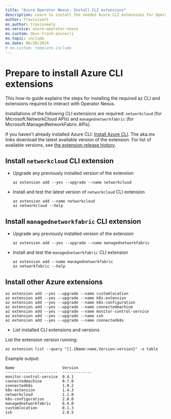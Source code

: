 ```yaml
---
title: "Azure Operator Nexus: Install CLI extensions"
description: Learn to install the needed Azure CLI extensions for Operator Nexus
author: Travisivart
ms.author: travisneely
ms.service: azure-operator-nexus
ms.custom: devx-track-azurecli
ms.topic: include
ms.date: 06/28/2024
# ms.custom: template-include
---
```


# Prepare to install Azure CLI extensions
This how-to guide explains the steps for installing the required az CLI and extensions required to interact with Operator Nexus.

Installations of the following CLI extensions are required:
`networkcloud` (for Microsoft.NetworkCloud APIs) and `managednetworkfabric` (for Microsoft.ManagedNetworkFabric APIs).

If you haven't already installed Azure CLI: [Install Azure CLI][installation-instruction]. The aka.ms links download the latest available version of the extension.
For list of available versions, see [the extension release history][az-cli-networkcloud-cli-versions].

## Install `networkcloud` CLI extension

- Upgrade any previously installed version of the extension

    ```azurecli
    az extension add --yes --upgrade --name networkcloud
    ```

- Install and test the latest version of `networkcloud` CLI extension

    ```azurecli
    az extension add --name networkcloud
    az networkcloud --help
    ```

## Install `managednetworkfabric` CLI extension

- Upgrade any previously installed version of the extension

    ```azurecli
    az extension add --yes --upgrade --name managednetworkfabric
    ```

- Install and test the `managednetworkfabric` CLI extension

    ```azurecli
    az extension add --name managednetworkfabric
    az networkfabric --help
    ```

## Install other Azure extensions

   ```azurecli
   az extension add --yes --upgrade --name customlocation
   az extension add --yes --upgrade --name k8s-extension
   az extension add --yes --upgrade --name k8s-configuration
   az extension add --yes --upgrade --name connectedmachine
   az extension add --yes --upgrade --name monitor-control-service
   az extension add --yes --upgrade --name ssh
   az extension add --yes --upgrade --name connectedk8s
   ```

- List installed CLI extensions and versions

List the extension version running:

```azurecli
az extension list --query "[].{Name:name,Version:version}" -o table
```

Example output:

```output
Name                     Version
-----------------------  -------------
monitor-control-service  0.4.1
connectedmachine         0.7.0
connectedk8s             1.9.2
k8s-extension            1.4.3
networkcloud             1.1.0
k8s-configuration        2.0.0
managednetworkfabric     6.4.0
customlocation           0.1.3
ssh                      2.0.5
```

<!-- LINKS - External -->
[installation-instruction]: https://aka.ms/azcli

[az-cli-networkcloud-cli-versions]: https://github.com/Azure/azure-cli-extensions/blob/main/src/networkcloud/HISTORY.rst
